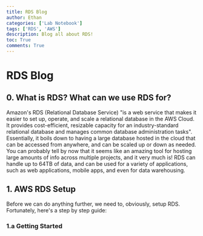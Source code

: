 ```yaml
---
title: RDS Blog
author: Ethan
categories: ['Lab Notebook']
tags: ['RDS', 'AWS']
description: Blog all about RDS!
toc: True
comments: True
---
```


# RDS Blog

## 0. What is RDS? What can we use RDS for?

Amazon's RDS (Relational Database Service) "is a web service that makes it easier to set up, operate, and scale a relational database in the AWS Cloud. It provides cost-efficient, resizable capacity for an industry-standard relational database and manages common database administration tasks". Essentially, it boils down to having a large database hosted in the cloud that can be accessed from anywhere, and can be scaled up or down as needed. You can probably tell by now that it seems like an amazing tool for hosting large amounts of info across multiple projects, and it very much is! RDS can handle up to 64TB of data, and can be used for a variety of applications, such as web applications, mobile apps, and even for data warehousing.

## 1. AWS RDS Setup

Before we can do anything further, we need to, obviously, setup RDS. Fortunately, here's a step by step guide:

### 1.a Getting Started